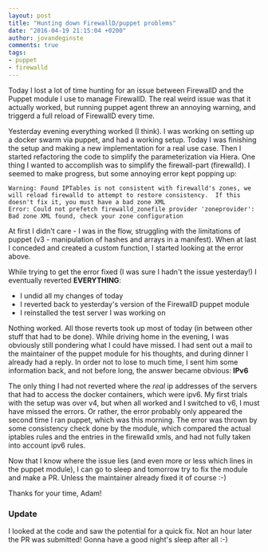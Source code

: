 ```yaml
---
layout: post
title: "Hunting down FirewallD/puppet problems"
date: "2016-04-19 21:15:04 +0200"
author: jovandeginste
comments: true
tags:
- puppet
- firewalld
---
```


Today I lost a lot of time hunting for an issue between FirewallD and the Puppet module I use to manage FirewallD. The real weird issue was that it actually worked, but running puppet agent threw an annoying warning, and triggerd a full reload of FirewallD every time.

Yesterday evening everything worked (I think). I was working on setting up a docker swarm via puppet, and had a working setup. Today I was finishing the setup and making a new implementation for a real use case. Then I started refactoring the code to simplify the parameterization via Hiera. One thing I wanted to accomplish was to simplify the firewall-part (firewalld). I seemed to make progress, but some annoying error kept popping up:

```
Warning: Found IPTables is not consistent with firewalld's zones, we will reload firewalld to attempt to restore consistency.  If this doesn't fix it, you must have a bad zone XML
Error: Could not prefetch firewalld_zonefile provider 'zoneprovider': Bad zone XML found, check your zone configuration
```

At first I didn't care - I was in the flow, struggling with the limitations of puppet (v3 - manipulation of hashes and arrays in a manifest). When at last I conceded and created a custom function, I started looking at the error above.

While trying to get the error fixed (I was sure I hadn't the issue yesterday!) I eventually reverted **EVERYTHING**:

* I undid all my changes of today
* I reverted back to yesterday's version of the FirewallD puppet module
* I reinstalled the test server I was working on

Nothing worked. All those reverts took up most of today (in between other stuff that had to be done). While driving home in the evening, I was obviously still pondering what I could have missed. I had sent out a mail to the maintainer of the puppet module for his thoughts, and during dinner I already had a reply. In order not to lose to much time, I sent him some information back, and not before long, the answer became obvious: **IPv6**

The only thing I had not reverted where the *real* ip addresses of the servers that had to access the docker containers, which were ipv6. My first trials with the setup was over v4, but when all worked and I switched to v6, I must have missed the errors. Or rather, the error probably only appeared the second time I ran puppet, which was this morning. The error was thrown by some consistency check done by the module, which compared the actual iptables rules and the entries in the firewalld xmls, and had not fully taken into account ipv6 rules.

Now that I know where the issue lies (and even more or less which lines in the puppet module), I can go to sleep and tomorrow try to fix the module and make a PR. Unless the maintainer already fixed it of course :-)

Thanks for your time, Adam!

### Update

I looked at the code and saw the potential for a quick fix. Not an hour later the PR was submitted! Gonna have a good night's sleep after all :-)
